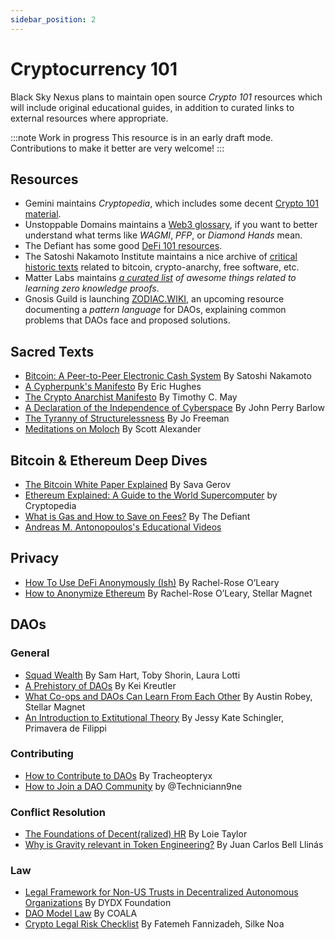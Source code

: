 ```yaml
---
sidebar_position: 2
---
```


# Cryptocurrency 101
Black Sky Nexus plans to maintain open source *Crypto 101* resources which will include original educational guides, in addition to curated links to external resources where appropriate.

:::note Work in progress
This resource is in an early draft mode. Contributions to make it better are very welcome! 
:::

## Resources
* Gemini maintains *Cryptopedia*, which includes some decent [Crypto 101 material](https://www.gemini.com/cryptopedia/story/crypto-101).
* Unstoppable Domains maintains a [Web3 glossary](https://unstoppabledomains.com/blog/the-web3-glossary), if you want to better understand what terms like *WAGMI*, *PFP*, or *Diamond Hands* mean.
* The Defiant has some good [DeFi 101 resources](https://thedefiant.io/defi-101/).
* The Satoshi Nakamoto Institute maintains a nice archive of [critical historic texts](https://nakamotoinstitute.org/literature/) related to bitcoin, crypto-anarchy, free software, etc.
* Matter Labs maintains *[a curated list](https://github.com/matter-labs/awesome-zero-knowledge-proofs) of awesome things related to learning zero knowledge proofs*.
* Gnosis Guild is launching [ZODIAC.WIKI](https://zodiac.wiki), an upcoming resource documenting a *pattern language* for DAOs, explaining common problems that DAOs face and proposed solutions.

## Sacred Texts
* [Bitcoin: A Peer-to-Peer Electronic Cash System](https://nakamotoinstitute.org/static/docs/bitcoin.pdf) By Satoshi Nakamoto
* [A Cypherpunk's Manifesto](https://nakamotoinstitute.org/cypherpunk-manifesto/) By Eric Hughes
* [The Crypto Anarchist Manifesto](https://nakamotoinstitute.org/crypto-anarchist-manifesto/) By Timothy C. May
* [A Declaration of the Independence of Cyberspace](https://nakamotoinstitute.org/cyberspace-independence/) By John Perry Barlow
* [The Tyranny of Structurelessness](https://www.jofreeman.com/joreen/tyranny.htm) By Jo Freeman
* [Meditations on Moloch](https://slatestarcodex.com/2014/07/30/meditations-on-moloch/) By Scott Alexander

## Bitcoin & Ethereum Deep Dives
* [The Bitcoin White Paper Explained](https://medium.com/coinmonks/bitcoin-white-paper-explained-part-1-4-16cba783146a) By Sava Gerov
* [Ethereum Explained: A Guide to the World Supercomputer](https://www.gemini.com/cryptopedia/ethereum-blockchain-smart-contracts-dapps) by Cryptopedia
* [What is Gas and How to Save on Fees?](https://thedefiant.io/what-is-gas-and-how-to-save-on-fees/) By The Defiant
* [Andreas M. Antonopoulos's Educational Videos](https://aantonop.com/educational-videos/)

## Privacy
* [How To Use DeFi Anonymously (Ish)](https://newsletter.thedefiant.io/p/for-all-you-degens-farming-in-public?s=r) By Rachel-Rose O’Leary
* [How to Anonymize Ethereum](../../wiki/how-to-anonymize-eth) By Rachel-Rose O’Leary, Stellar Magnet

## DAOs
### General
* [Squad Wealth](https://otherinter.net/research/squad-wealth/) By Sam Hart, Toby Shorin, Laura Lotti
* [A Prehistory of DAOs](https://gnosisguild.mirror.xyz/t4F5rItMw4-mlpLZf5JQhElbDfQ2JRVKAzEpanyxW1Q) By Kei Kreutler
* [What Co-ops and DAOs Can Learn From Each Other](https://www.fwb.help/wip/what-co-ops-and-daos-can-learn-from-each-other) By Austin Robey, Stellar Magnet
* [An Introduction to Extitutional Theory](https://medium.com/berkman-klein-center/an-introduction-to-extitutional-theory-e74b5a49ea53) By Jessy Kate Schingler, Primavera de Filippi

### Contributing
* [How to Contribute to DAOs](https://www.youtube.com/watch?v=anDAtWrhDnE) By Tracheopteryx
* [How to Join a DAO Community](https://wiki.metagame.wtf/docs/playbooks/how-to-join-a-dao-community) by @Techniciann9ne

### Conflict Resolution
* [The Foundations of Decent(ralized) HR](https://medium.com/@loietaylor/the-foundations-of-decent-ralized-hr-3b58f6a52d31) By Loie Taylor
* [Why is Gravity relevant in Token Engineering?](https://medium.com/token-engineering-commons/why-is-gravity-relevant-in-token-engineering-e28ae4a5b5a1) By Juan Carlos Bell Llinás

### Law
* [Legal Framework for Non-US Trusts in Decentralized Autonomous Organizations](https://dydx.foundation/blog/en/legal-framework-non-us-trusts-in-daos) By DYDX Foundation
* [DAO Model Law](https://coala.global/daomodellaw/) By COALA
* [Crypto Legal Risk Checklist](../../wiki/crypto-legal-risk-checklist) By Fatemeh Fannizadeh, Silke Noa
